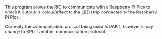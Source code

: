 This program allows the RIO to communicate with a Raspberry Pi Pico to which it outputs a colour/effect to the LED strip connected to the Raspberry Pi Pico.

Currently the communication proticol being used is UART, however it may change to SPI or another communication protocol.
